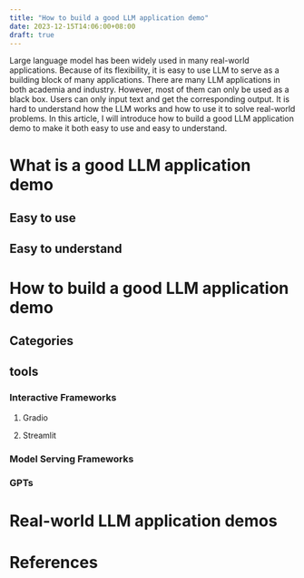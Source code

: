 ```yaml
---
title: "How to build a good LLM application demo"
date: 2023-12-15T14:06:00+08:00
draft: true
---
```


Large language model has been widely used in many real-world applications. Because of its flexibility, it is easy to use LLM to serve as a building block of many applications. There are many LLM applications in both academia and industry. However, most of them can only be used as a black box. Users can only input text and get the corresponding output. It is hard to understand how the LLM works and how to use it to solve real-world problems. In this article, I will introduce how to build a good LLM application demo to make it both easy to use and easy to understand.

# What is a good LLM application demo

## Easy to use

## Easy to understand

# How to build a good LLM application demo

## Categories

## tools

### Interactive Frameworks

1. Gradio

2. Streamlit

### Model Serving Frameworks

### GPTs

# Real-world LLM application demos

# References